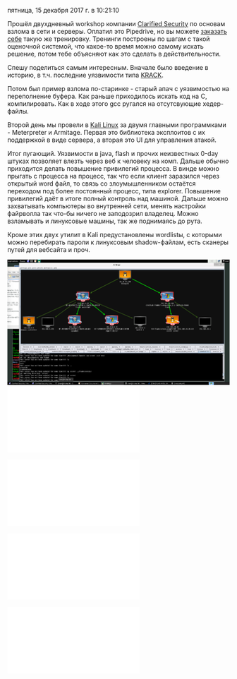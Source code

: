 пятница, 15 декабря 2017 г. в 10:21:10

Прошёл двухдневный workshop компании [Clarified Security](https://www.clarifiedsecurity.com/) по основам взлома в сети и серверы. Оплатил это Pipedrive, но вы можете [заказать себе](https://oppia.ee/) такую же тренировку. Тренинги построены по шагам с такой оценочной системой, что какое-то время можно самому искать решение, потом тебе объясняют как это сделать в действительности.

Спешу поделиться самым интересным. Вначале было введение в историю, в т.ч. последние уязвимости типа [KRACK](https://www.krackattacks.com/). 

Потом был пример взлома по-старинке - старый апач с уязвимостью на переполнение буфера. Как раньше приходилось искать код на C, компилировать. Как в ходе этого gcc ругался на отсутсвующие хедер-файлы.

Второй день мы провели в [Kali Linux](https://www.offensive-security.com/kali-linux-vmware-virtualbox-image-download/) за двумя главными программками - Meterpreter и Armitage. Первая это библиотека эксплоитов с их поддержкой в виде сервера, а вторая это UI для управления атакой.

Итог пугающий. Уязвимости в java, flash и прочих неизвестных 0-day штуках позволяет влезть через веб к человеку на комп. Дальше обычно приходится делать повышение привилегий процесса. В винде можно прыгать с процесса на процесс, так что если клиент заразился через открытый word файл, то связь со злоумышленником остаётся переходом под более постоянный процесс, типа explorer. Повышение привилегий даёт в итоге полный контроль над машиной. Дальше можно захватывать компьютеры во внутренней сети, менять настройки файрволла так что-бы ничего не заподозрил владелец. Можно взламывать и линуксовые машины, так же поднимаясь до рута.

Кроме этих двух утилит в Kali предустановлены wordlistы, с которыми можно перебирать пароли к линуксовым shadow-файлам, есть сканеры путей для вебсайта и проч.

![](img/armitage.png)
![](img/97.pdf)

![](../backend/img/98.pdf)

![](../backend/img/99.pdf)

![](../backend/img/100.pdf)


